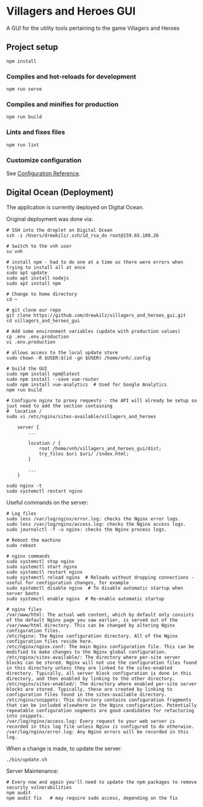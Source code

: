 Villagers and Heroes GUI
========================

A GUI for the utility tools pertaining to the game Villagers and Heroes

## Project setup
```
npm install
```

### Compiles and hot-reloads for development
```
npm run serve
```

### Compiles and minifies for production
```
npm run build
```

### Lints and fixes files
```
npm run lint
```

### Customize configuration
See [Configuration Reference](https://cli.vuejs.org/config/).

Digital Ocean (Deployment)
--------------------------
The application is currently deployed on Digital Ocean.

Original deployment was done via:
    
    # SSH into the droplet on Digital Ocean
    ssh -i /Users/drewkilz/.ssh/id_rsa_do root@159.65.108.26
    
    # Switch to the vnh user
    su vnh
    
    # install npm - had to do one at a time as there were errors when trying to install all at once
    sudo apt update
    sudo apt install nodejs
    sudo apt install npm
    
    # Change to home directory
    cd ~

    # git clone our repo
    git clone https://github.com/drewkilz/villagers_and_heroes_gui.git
    cd villagers_and_heroes_gui
    
    # Add some environment variables (update with production values)
    cp .env .env.production
    vi .env.production
    
    # allows access to the local update store
    sudo chown -R $USER:$(id -gn $USER) /home/vnh/.config
    
    # build the GUI
    sudo npm install npm@latest
    sudo npm install --save vue-router
    sudo npm install vue-analytics  # Used for Google Analytics
    npm run build
    
    # Configure nginx to proxy requests - the API will already be setup so just need to add the section containing
    #  location /
    sudo vi /etc/nginx/sites-available/villagers_and_heroes
    
        server {
            ...
    
            location / {
                root /home/vnh/villagers_and_heroes_gui/dist;
                try_files $uri $uri/ /index.html;
            }
            
            ...
        }
    
    sudo nginx -t
    sudo systemctl restart nginx
    
Useful commands on the server:
    
    # Log files
    sudo less /var/log/nginx/error.log: checks the Nginx error logs.
    sudo less /var/log/nginx/access.log: checks the Nginx access logs.
    sudo journalctl -f -u nginx: checks the Nginx process logs.

    # Reboot the machine
    sudo reboot

    # nginx commands
    sudo systemctl stop nginx
    sudo systemctl start nginx
    sudo systemctl restart nginx
    sudo systemctl reload nginx  # Reloads without dropping connections - useful for configuration changes, for example
    sudo systemctl disable nginx  # To disable automatic startup when server boots
    sudo systemctl enable nginx  # Re-enable automatic startup
    
    # nginx files
    /var/www/html: The actual web content, which by default only consists of the default Nginx page you saw earlier, is served out of the /var/www/html directory. This can be changed by altering Nginx configuration files.
    /etc/nginx: The Nginx configuration directory. All of the Nginx configuration files reside here.
    /etc/nginx/nginx.conf: The main Nginx configuration file. This can be modified to make changes to the Nginx global configuration.
    /etc/nginx/sites-available/: The directory where per-site server blocks can be stored. Nginx will not use the configuration files found in this directory unless they are linked to the sites-enabled directory. Typically, all server block configuration is done in this directory, and then enabled by linking to the other directory.
    /etc/nginx/sites-enabled/: The directory where enabled per-site server blocks are stored. Typically, these are created by linking to configuration files found in the sites-available directory.
    /etc/nginx/snippets: This directory contains configuration fragments that can be included elsewhere in the Nginx configuration. Potentially repeatable configuration segments are good candidates for refactoring into snippets.
    /var/log/nginx/access.log: Every request to your web server is recorded in this log file unless Nginx is configured to do otherwise.
    /var/log/nginx/error.log: Any Nginx errors will be recorded in this log.

When a change is made, to update the server:

    ./bin/update.sh

Server Maintenance:
    
    # Every now and again you'll need to update the npm packages to remove security vulnerabilities
    npm audit
    npm audit fix   # may require sudo access, depending on the fix
